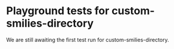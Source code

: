 # Playground tests for custom-smilies-directory
We are still awaiting the first test run for custom-smilies-directory.
